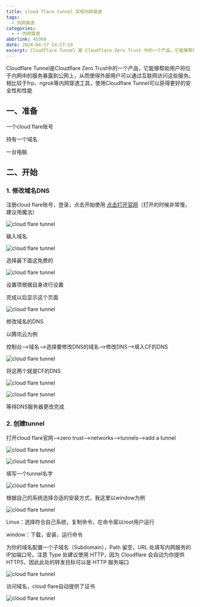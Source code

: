 ```yaml
---
title: cloud flare tunnel 实现内网穿透
tags:
  - 内网穿透
categories:
  - - 内网穿透
abbrlink: 45368
date: 2024-04-17 14:17:19
excerpt: Cloudflare Tunnel 是 Cloudflare Zero Trust 中的一个产品，它能够帮助用户将位于内网中的服务暴露到公网上，从而使得外部用户可以通过互联网访问这些服务。相比较于 frp、ngrok 等内网穿透工具，使用 Cloudflare Tunnel 可以获得更好的安全性和性能
---
```


Cloudflare Tunnel是Cloudflare Zero Trust中的一个产品，它能够帮助用户将位于内网中的服务暴露到公网上，从而使得外部用户可以通过互联网访问这些服务。相比较于frp、ngrok等内网穿透工具，使用Cloudflare Tunnel可以获得更好的安全性和性能

## 一、准备

一个cloud flare账号

持有一个域名

一台电脑

## 二、开始

### 1\. 修改域名DNS

注册cloud flare账号，登录，点击开始使用 [点击打开官网](https://dash.cloudflare.com/)（打开的时候非常慢，建议用魔法）

![cloud flare tunnel](https://upyun.525866.xyz/photo/CF/3.png)

输入域名

![cloud flare tunnel](https://upyun.525866.xyz/photo/CF/4.png)

选择最下面这免费的

![cloud flare tunnel](https://upyun.525866.xyz/photo/CF/5.png)

设置项根据自身进行设置

完成以后显示这个页面

![cloud flare tunnel](https://upyun.525866.xyz/photo/CF/8.png)

修改域名的DNS

以腾讯云为例

控制台-->域名-->选择要修改DNS的域名-->修改DNS-->填入CF的DNS

![cloud flare tunnel](https://upyun.525866.xyz/photo/CF/1.png)

将这两个就是CF的DNS

![cloud flare tunnel](https://upyun.525866.xyz/photo/CF/9.png)

![cloud flare tunnel](https://upyun.525866.xyz/photo/CF/7.png)

等待DNS服务器更改完成

### 2\. 创建tunnel

打开cloud flare官网-->zero trust-->networks-->tunnels-->add a tunnel

![cloud flare tunnel](https://upyun.525866.xyz/photo/CF/2.png)

![cloud flare tunnel](https://upyun.525866.xyz/photo/CF/10.png)

填写一个tunnel名字

![cloud flare tunnel](https://upyun.525866.xyz/photo/CF/11.png)

根据自己的系统选择合适的安装方式，我这里以window为例

![cloud flare tunnel](https://upyun.525866.xyz/photo/CF/12.png)

Linux：选择符合自己系统，复制命令，在命令窗以root用户运行

window：下载，安装，运行命令

为你的域名配置一个子域名（Subdomain），Path 留空，URL 处填写内网服务的IP加端口号。注意 Type 处建议使用 HTTP，因为 Cloudflare 会自动为你提供 HTTPS，因此此处的转发目标可以是 HTTP 服务端口

![cloud flare tunnel](https://upyun.525866.xyz/photo/CF/14.png)

访问域名，cloud flare自动提供了证书

![cloud flare tunnel](https://upyun.525866.xyz/photo/CF/15.png)